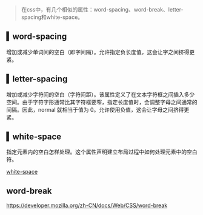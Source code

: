 > 在css中，有几个相似的属性：word-spacing、word-break、letter-spacing和white-space。

## ▍word-spacing
增加或减少单词间的空白（即字间隔）。允许指定负长度值，这会让字之间挤得更紧。

## ▍letter-spacing
增加或减少字符间的空白（字符间距）。该属性定义了在文本字符框之间插入多少空间。由于字符字形通常比其字符框要窄，指定长度值时，会调整字母之间通常的间隔。因此，normal 就相当于值为 0。允许使用负值，这会让字母之间挤得更紧。

## ▍white-space
指定元素内的空白怎样处理。这个属性声明建立布局过程中如何处理元素中的空白符。

[white-space](https://developer.mozilla.org/zh-CN/docs/Web/CSS/white-space)

## word-break
https://developer.mozilla.org/zh-CN/docs/Web/CSS/word-break